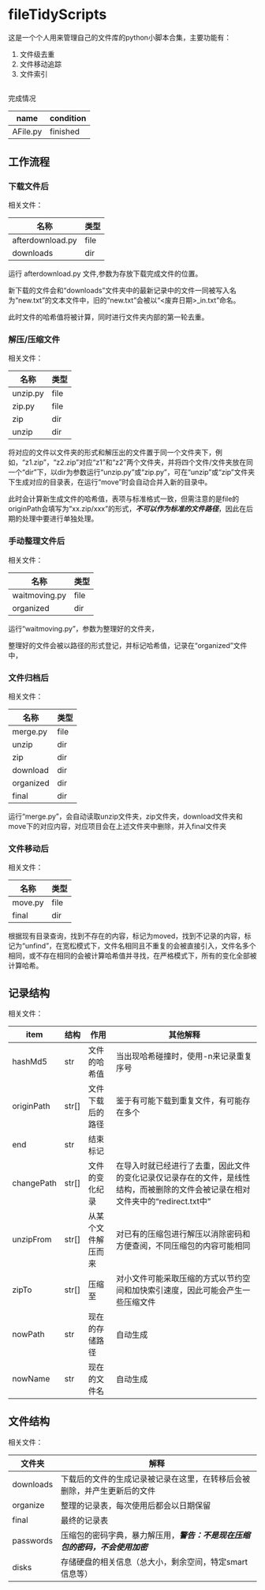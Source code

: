 # fileTidyScripts

这是一个个人用来管理自己的文件库的python小脚本合集，主要功能有：
1. 文件级去重
2. 文件移动追踪
3. 文件索引
##
完成情况

|name|condition|
|---|---|
|AFile.py|finished|
## 工作流程
### 下载文件后
相关文件：

|名称|类型|
|---|---|
|afterdownload.py|file|
|downloads|dir|

运行 afterdownload.py 文件,参数为存放下载完成文件的位置。

新下载的文件会和“downloads”文件夹中的最新记录中的文件一同被写入名为“new.txt”的文本文件中，旧的“new.txt”会被以“<废弃日期>_in.txt”命名。

此时文件的哈希值将被计算，同时进行文件夹内部的第一轮去重。

### 解压/压缩文件
相关文件：

|名称|类型|
|---|---|
|unzip.py|file|
|zip.py|file|
|zip|dir|
|unzip|dir|

将对应的文件以文件夹的形式和解压出的文件置于同一个文件夹下，例如，“z1.zip”，“z2.zip”对应“z1”和“z2”两个文件夹，并将四个文件/文件夹放在同一个“dir”下，以dir为参数运行“unzip.py”或“zip.py”，可在“unzip”或“zip”文件夹下生成对应的目录表，在运行“move”时会自动合并入新的目录中。

此时会计算新生成文件的哈希值，表项与标准格式一致，但需注意的是file的originPath会填写为“xx.zip/xxx”的形式，***不可以作为标准的文件路径***，因此在后期的处理中要进行单独处理。

### 手动整理文件后
相关文件：

|名称|类型|
|---|---|
|waitmoving.py|file|
|organized|dir|
运行“waitmoving.py”，参数为整理好的文件夹，

整理好的文件会被以路径的形式登记，并标记哈希值，记录在“organized”文件中，

### 文件归档后
相关文件：

|名称|类型|
|---|---|
|merge.py|file|
|unzip|dir|
|zip|dir|
|download|dir|
|organized|dir|
|final|dir|
运行“merge.py”，会自动读取unzip文件夹，zip文件夹，download文件夹和move下的对应内容，对应项目会在上述文件夹中删除，并入final文件夹
### 文件移动后
相关文件：

|名称|类型|
|---|---|
|move.py|file|
|final|dir|

根据现有目录查询，找到不存在的内容，标记为moved，找到不记录的内容，标记为“unfind”，在宽松模式下，文件名相同且不重复的会被直接引入，文件名多个相同，或不存在相同的会被计算哈希值并寻找，在严格模式下，所有的变化全部被计算哈希。

## 记录结构
相关文件：

|item       |结构   |作用               |其他解释|
|---        |---    |---                |---|
|hashMd5    |str    |文件的哈希值       |当出现哈希碰撞时，使用-n来记录重复序号|
|originPath |str[]  |文件下载后的路径   |鉴于有可能下载到重复文件，有可能存在多个|
|end        |str    |结束标记           |   |
|changePath |str[]  |文件的变化纪录     |在导入时就已经进行了去重，因此文件的变化记录仅记录存在的文件，是线性结构，而被删除的文件会被记录在相对文件夹中的“redirect.txt中”   |
|unzipFrom  |str[]  |从某个文件解压而来 |对已有的压缩包进行解压以消除密码和方便查阅，不同压缩包的内容可能相同|
|zipTo      |str[]  |压缩至             |对小文件可能采取压缩的方式以节约空间和加快索引速度，因此可能会产生一些压缩文件|
|nowPath    |str    |现在的存储路径     |自动生成|
|nowName    |str    |现在的文件名       |自动生成|

## 文件结构
相关文件：

|文件夹|解释|
|---|---|
|downloads  |下载后的文件的生成记录被记录在这里，在转移后会被删除，并产生更新后的文件|
|organize   |整理的记录表，每次使用后都会以日期保留|
|final      |最终的记录表|
|passwords  |压缩包的密码字典，暴力解压用，***警告：不是现在压缩包的密码，不会使用加密***   |
|disks      |存储硬盘的相关信息（总大小，剩余空间，特定smart信息等）|
